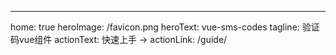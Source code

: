 ---
home: true
heroImage: /favicon.png
heroText: vue-sms-codes
tagline: 验证码vue组件
actionText: 快速上手 →
actionLink: /guide/